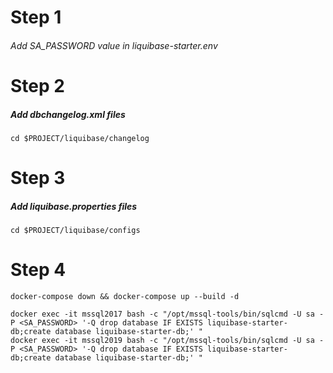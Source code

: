 # Step 1
###### Add SA_PASSWORD value in liquibase-starter.env

# Step 2

##### Add dbchangelog.xml files

```
cd $PROJECT/liquibase/changelog

```


# Step 3

##### Add liquibase.properties files
```
cd $PROJECT/liquibase/configs

```

# Step 4
```
docker-compose down && docker-compose up --build -d

docker exec -it mssql2017 bash -c "/opt/mssql-tools/bin/sqlcmd -U sa -P <SA_PASSWORD> '-Q drop database IF EXISTS liquibase-starter-db;create database liquibase-starter-db;' "
docker exec -it mssql2019 bash -c "/opt/mssql-tools/bin/sqlcmd -U sa -P <SA_PASSWORD> '-Q drop database IF EXISTS liquibase-starter-db;create database liquibase-starter-db;' "

```

